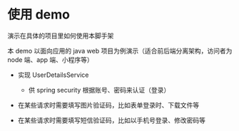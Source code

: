 # 使用 demo

演示在具体的项目里如何使用本脚手架

本 demo 以面向应用的 java web 项目为例演示（适合前后端分离架构，访问者为 node 端、app 端、小程序等）

- 实现 UserDetailsService
    - 供 spring security 根据账号、密码来认证（登录）

- 在某些请求时需要填写图片验证码，比如表单登录时、下载文件等

- 在某些请求时需要填写短信验证码，比如以手机号登录、修改密码等

